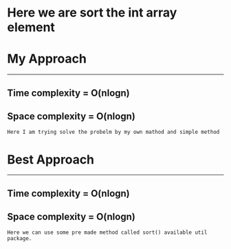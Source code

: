 # Here we are sort the int array element #

# My Approach #
-----------------------------------
## Time complexity = O(nlogn) ##
## Space complexity = O(nlogn) ##
	Here I am trying solve the probelm by my own mathod and simple method

# Best Approach #
-----------------------------------
## Time complexity = O(nlogn) ##
## Space complexity = O(nlogn) ##

	Here we can use some pre made method called sort() available util package.